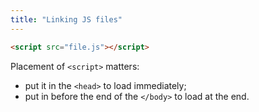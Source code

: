 ```yaml
---
title: "Linking JS files"
---
```

```html
<script src="file.js"></script>
```
Placement of `<script>` matters:
- put it in the `<head>` to load immediately;
- put in before the end of the `</body>` to load at the end.
